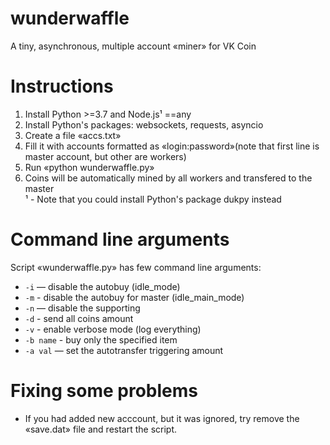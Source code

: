 # wunderwaffle
A tiny, asynchronous, multiple account «miner» for VK Coin 

# Instructions
1. Install Python >=3.7 and Node.js¹ ==any 
2. Install Python's packages: websockets, requests, asyncio  
3. Create a file «accs.txt»
4. Fill it with accounts formatted as «login:password»(note that first line is master account, but other are workers)  
5. Run «python wunderwaffle.py»  
6. Coins will be automatically mined by all workers and transfered to the master  
¹ - Note that you could install Python's package dukpy instead  

# Command line arguments
Script «wunderwaffle.py» has few command line arguments:  
- `-i` — disable the autobuy (idle_mode)  
- `-m` - disable the autobuy for master (idle_main_mode)
- `-n` — disable the supporting  
- `-d` - send all coins amount  
- `-v` - enable verbose mode (log everything)  
- `-b name` - buy only the specified item  
- `-a val` — set the autotransfer triggering amount  

# Fixing some problems
- If you had added new acccount, but it was ignored, try remove the «save.dat» file and restart the script.  

